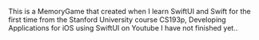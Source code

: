 This  is a MemoryGame that created when I learn SwiftUI and Swift for the first time from the Stanford University course CS193p, Developing Applications for iOS using SwiftUI on Youtube
I have not finished yet..
